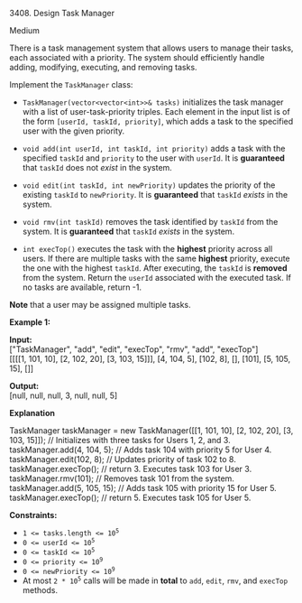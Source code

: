 3408\. Design Task Manager

Medium

There is a task management system that allows users to manage their tasks, each associated with a priority. The system should efficiently handle adding, modifying, executing, and removing tasks.

Implement the `TaskManager` class:

*   `TaskManager(vector<vector<int>>& tasks)` initializes the task manager with a list of user-task-priority triples. Each element in the input list is of the form `[userId, taskId, priority]`, which adds a task to the specified user with the given priority.
    
*   `void add(int userId, int taskId, int priority)` adds a task with the specified `taskId` and `priority` to the user with `userId`. It is **guaranteed** that `taskId` does not _exist_ in the system.
    
*   `void edit(int taskId, int newPriority)` updates the priority of the existing `taskId` to `newPriority`. It is **guaranteed** that `taskId` _exists_ in the system.
    
*   `void rmv(int taskId)` removes the task identified by `taskId` from the system. It is **guaranteed** that `taskId` _exists_ in the system.
    
*   `int execTop()` executes the task with the **highest** priority across all users. If there are multiple tasks with the same **highest** priority, execute the one with the highest `taskId`. After executing, the `taskId` is **removed** from the system. Return the `userId` associated with the executed task. If no tasks are available, return -1.
    

**Note** that a user may be assigned multiple tasks.

**Example 1:**

**Input:**   
 ["TaskManager", "add", "edit", "execTop", "rmv", "add", "execTop"]   
 [[[[1, 101, 10], [2, 102, 20], [3, 103, 15]]], [4, 104, 5], [102, 8], [], [101], [5, 105, 15], []]

**Output:**   
 [null, null, null, 3, null, null, 5]

**Explanation**

TaskManager taskManager = new TaskManager([[1, 101, 10], [2, 102, 20], [3, 103, 15]]); // Initializes with three tasks for Users 1, 2, and 3.   
 taskManager.add(4, 104, 5); // Adds task 104 with priority 5 for User 4.   
 taskManager.edit(102, 8); // Updates priority of task 102 to 8.   
 taskManager.execTop(); // return 3. Executes task 103 for User 3.   
 taskManager.rmv(101); // Removes task 101 from the system.   
 taskManager.add(5, 105, 15); // Adds task 105 with priority 15 for User 5.   
 taskManager.execTop(); // return 5. Executes task 105 for User 5.

**Constraints:**

*   <code>1 <= tasks.length <= 10<sup>5</sup></code>
*   <code>0 <= userId <= 10<sup>5</sup></code>
*   <code>0 <= taskId <= 10<sup>5</sup></code>
*   <code>0 <= priority <= 10<sup>9</sup></code>
*   <code>0 <= newPriority <= 10<sup>9</sup></code>
*   At most <code>2 * 10<sup>5</sup></code> calls will be made in **total** to `add`, `edit`, `rmv`, and `execTop` methods.
